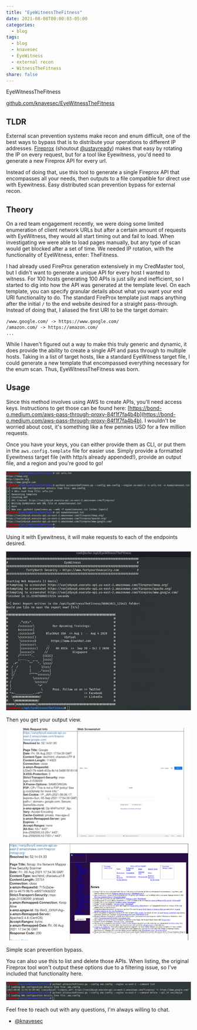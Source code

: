 ```yaml
---
title: "EyeWitnessTheFitness"
date: 2021-08-08T00:00:03-05:00
categories:
  - blog
tags:
  - blog
  - knavesec
  - EyeWitness
  - external recon
  - WitnessTheFitness
share: false
---
```


EyeWitnessTheFitness

[github.com/knavesec/EyeWitnessTheFitness](https://github.com/knavesec/EyeWitnessTheFitness)


## TLDR

External scan prevention systems make recon and enum difficult, one of the best ways to bypass that is to distribute your operations to different IP addresses. [Fireprox](https://github.com/ustayready/fireprox) (shoutout [@ustayready](https://twitter.com/ustayready)) makes that easy by rotating the IP on every request, but for a tool like Eyewitness, you'd need to generate a new Fireprox API for every url.

Instead of doing that, use this tool to generate a single Fireprox API that encompasses all your needs, then outputs to a file compatible for direct use with Eyewitness. Easy distributed scan prevention bypass for external recon.


## Theory

On a red team engagement recently, we were doing some limited enumeration of client network URLs but after a certain amount of requests with EyeWitness, they would all start timing out and fail to load. When investigating we were able to load pages manually, but any type of scan would get blocked after a set of time. We needed IP rotation, with the functionality of EyeWitness, enter: TheFitness.

I had already used FireProx generation extensively in my CredMaster tool, but I didn't want to generate a unique API for every host I wanted to witness. For 100 hosts generating 100 APIs is just silly and inefficient, so I started to dig into how the API was generated at the template level. On each template, you can specify granular details about what you want your end URI functionality to do. The standard FireProx template just maps anything after the initial `/` to the end website desired for a straight pass-through. Instead of doing that, I aliased the first URI to be the target domain:

```
/www.google.com/ -> https://www.google.com/
/amazon.com/ -> https://amazon.com/
...
```

While I haven't figured out a way to make this truly generic and dynamic, it does provide the ability to create a single API and pass through to multiple hosts. Taking in a list of target hosts, like a standard EyeWitness target file, I could generate a new template that encompassed everything necessary for the enum scan. Thus, EyeWitnessTheFitness was born.

## Usage

Since this method involves using AWS to create APIs, you'll need access keys. Instructions to get those can be found here: [https://bond-o.medium.com/aws-pass-through-proxy-84f1f7fa4b4b](https://bond-o.medium.com/aws-pass-through-proxy-84f1f7fa4b4b). I wouldn't be worried about cost, it's something like a few pennies USD for a few million requests.

Once you have your keys, you can either provide them as CLI, or put them in the `aws.config.template` file for easier use. Simply provide a formatted Eyewitness target file (with http/s already appended!), provide an output file, and a region and you're good to go!

![ewtf-run1](https://raw.githubusercontent.com/whynotsecurity/whynotsecurity.github.io/master/assests/images/wtf/ewtf-run1.png)

Using it with Eyewitness, it will make requests to each of the endpoints desired.

![eyewitness-run](https://raw.githubusercontent.com/whynotsecurity/whynotsecurity.github.io/master/assests/images/wtf/eyewitness-run.png)

Then you get your output view.

![eyewitness-results1](https://raw.githubusercontent.com/whynotsecurity/whynotsecurity.github.io/master/assests/images/wtf/eyewitness-results1.png)

![eyewitness-results2](https://raw.githubusercontent.com/whynotsecurity/whynotsecurity.github.io/master/assests/images/wtf/eyewitness-results2.png)

Simple scan prevention bypass.

You can also use this to list and delete those APIs. When listing, the original Fireprox tool won't output these options due to a filtering issue, so I've included that functionality here.

![ewtf-run-delete](https://raw.githubusercontent.com/whynotsecurity/whynotsecurity.github.io/master/assests/images/wtf/ewtf-run-delete.png)

Feel free to reach out with any questions, I'm always willing to chat.

- [@knavesec](https://twitter.com/knavesec)
